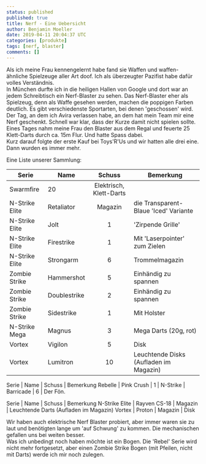 ```yaml
---
status: published
published: true
title: Nerf - Eine Uebersicht
author: Benjamin Moeller
date: 2019-04-11 20:04:37 UTC
categories: [produkte]
tags: [nerf, blaster]
comments: []
---
```


Als ich meine Frau kennengelernt habe fand sie Waffen und waffen-ähnliche Spielzeuge aller Art doof. Ich als überzeugter Pazifist habe dafür volles Verständnis.  
In München durfte ich in die heiligen Hallen von Google und dort war an jedem Schreibtisch ein Nerf-Blaster zu sehen. Das Nerf-Blaster eher als Spielzeug, denn als Waffe gesehen werden, machen die poppigen Farben deutlich. Es gibt verschiedenste Sportarten, bei denen 'geschossen' wird.  
Der Tag, an dem ich Avira verlassen habe, an dem hat mein Team mir eine Nerf geschenkt. Schnell war klar, dass der Kurze damit nicht spielen sollte. Eines Tages nahm meine Frau den Blaster aus dem Regal und feuerte 25 Klett-Darts durch ca. 15m Flur. Und hatte Spass dabei.  
Kurz darauf folgte der erste Kauf bei Toys'R'Us und wir hatten alle drei eine. Dann wurden es immer mehr.

Eine Liste unserer Sammlung:

Serie | Name | Schuss | Bemerkung
--- | --- | :---: | ---
| Swarmfire| 20 | Elektrisch, Klett-Darts
N-Strike Elite | Retaliator | Magazin | die Transparent-Blaue 'Iced' Variante
N-Strike Elite | Jolt | 1 | 'Zirpende Grille'
N-Strike Elite | Firestrike | 1 | Mit 'Laserpointer' zum Zielen
N-Strike Elite | Strongarm | 6 | Trommelmagazin
Zombie Strike | Hammershot | 5 | Einhändig zu spannen
Zombie Strike | Doublestrike | 2 | Einhändig zu spannen
Zombie Strike | Sidestrike | 1 | Mit Holster
N-Strike Mega | Magnus | 3 | Mega Darts (20g, rot)
Vortex | Vigilon | 5 | Disk
Vortex | Lumitron | 10 | Leuchtende Disks (Aufladen im Magazin)

Serie | Name | Schuss | Bemerkung
Rebelle | Pink Crush | 1 | 
N-Strike | Barricade | 6 | Der Fön.

Serie | Name | Schuss | Bemerkung
N-Strike Elite | Rayven CS-18 | Magazin | Leuchtende Darts (Aufladen im Magazin)
Vortex | Proton | Magazin | Disk


Wir haben auch elektrische Nerf Blaster probiert, aber immer waren sie zu laut und benötigten lange um 'auf Schwung' zu kommen. Die mechanischen gefallen uns bei weiten besser.  
Was ich unbedingt noch haben möchte ist ein Bogen. Die 'Rebel' Serie wird nicht mehr fortgesetzt, aber einen Zombie Strike Bogen (mit Pfeilen, nicht mit Darts) werde ich mir noch zulegen.
